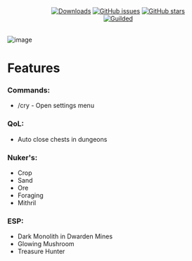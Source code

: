 <div align="center">
    <a href="https://github.com/Nekiplay/Hypixel-Cry/releases"><img src="https://img.shields.io/github/downloads/Nekiplay/Hypixel-Cry/total" alt="Downloads"/></a>
	<a href="https://GitHub.com/Nekiplay/Hypixel-Cry/issues/"><img src="https://img.shields.io/github/issues/Nekiplay/Hypixel-Cry" alt="GitHub issues"/></a>
	<a href="https://github.com/Nekiplay/Hypixel-Cry/stargazers"><img src="https://badgen.net/github/stars/Nekiplay/Hypixel-Cry" alt="GitHub stars"/></a>
	<br>
  	<a href="https://www.guilded.gg/i/27dAlJKk"><img src="https://img.shields.io/badge/suport/help-guilded-brightgreen" alt="Guilded"/></a>
	<br/><br/>
</div>

![image](https://github.com/user-attachments/assets/293cbcd8-b619-4363-ac11-1bbebe2f5986)

# Features
### Commands:
- /cry - Open settings menu

### QoL:
- Auto close chests in dungeons

### Nuker's:
- Crop
- Sand
- Ore
- Foraging
- Mithril

### ESP:
- Dark Monolith in Dwarden Mines
- Glowing Mushroom
- Treasure Hunter
